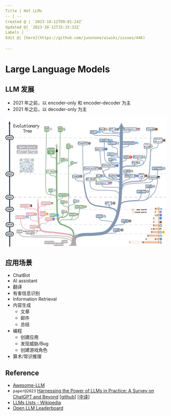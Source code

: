 ```yaml
---
Title | Hot LLMs
-- | --
Created @ | `2023-10-12T09:01:24Z`
Updated @| `2023-10-12T15:15:33Z`
Labels | ``
Edit @| [here](https://github.com/junxnone/aiwiki/issues/446)

---
```

# Large Language Models


## LLM 发展

- 2021 年之前，以 encoder-only 和 encoder-decoder 为主
- 2021 年之后，以 decoder-only 为主


![](https://raw.githubusercontent.com/Mooler0410/LLMsPracticalGuide/main/imgs/qr_version.jpg)

## 应用场景


- ChatBot
- AI assistant
- 翻译
- 有害信息识别
- Information Retrieval
- 内容生成
  - 文章
  - 邮件
  - 总结
- 编程
  - 创建应用
  - 发现威胁/Bug
  - 创建游戏角色
- 算术/常识推理


 
 
## Reference
- [Awesome-LLM](https://github.com/Hannibal046/Awesome-LLM)
- `paper@2023` [Harnessing the Power of LLMs in Practice: A Survey on ChatGPT and Beyond](https://arxiv.org/pdf/2304.13712.pdf) [[github](https://github.com/Mooler0410/LLMsPracticalGuide)]  [[中译](https://zhuanlan.zhihu.com/p/630216305)]
- [LLMs LIsts - Wikipedia](https://en.wikipedia.org/wiki/Large_language_model#List)
- [Open LLM Leaderboard](https://huggingface.co/spaces/HuggingFaceH4/open_llm_leaderboard)
